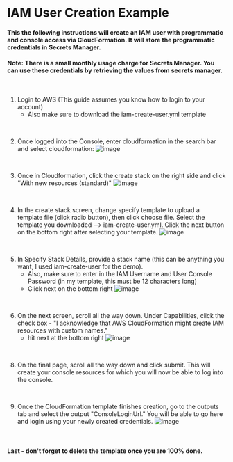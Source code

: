 # IAM User Creation Example

#### This the following instructions will create an IAM user with programmatic and console access via CloudFormation.  It will store the programmatic credentials in Secrets Manager.  

#### Note: There is a small monthly usage charge for Secrets Manager.  You can use these credentials by retrieving the values from secrets manager. 
<br/>

1. Login to AWS (This guide assumes you know how to login to your account)
   * Also make sure to download the iam-create-user.yml template
<br/>


2. Once logged into the Console, enter cloudformation in the search bar and select cloudformation:
![image](https://github.com/user-attachments/assets/2b2749d4-8a93-4984-8afa-04cb4b5ee11b)
<br/>


3. Once in Cloudformation, click the create stack on the right side and click "With new resources (standard)"
![image](https://github.com/user-attachments/assets/e8265bef-a11b-4285-a476-9619c5b76d69)
<br/>


4. In the create stack screen, change specify template to upload a template file (click radio button), then click choose file.  Select the template you downloaded --> iam-create-user.yml.  Click the next button on the bottom right after selecting your template.
![image](https://github.com/user-attachments/assets/1166e6f5-6ce6-4e68-8660-75cc96aee643)
<br/>  

5. In Specify Stack Details, provide a stack name (this can be anything you want, I used iam-create-user for the demo).
   * Also, make sure to enter in the IAM Username and User Console Password (in my template, this must be 12 characters long)
   * Click next on the bottom right
![image](https://github.com/user-attachments/assets/511caf8b-8a17-4c0e-ba62-befd56f3b5b7)
<br/>

6. On the next screen, scroll all the way down. Under Capabilities, click the check box - "I acknowledge that AWS CloudFormation might create IAM resources with custom names."
   * hit next at the bottom right
![image](https://github.com/user-attachments/assets/6332a55a-5e79-4296-975d-88fa8dde6750)
<br/>

8. On the final page, scroll all the way down and click submit.  This will create your console resources for which you will now be able to log into the console.
<br/>

9. Once the CloudFormation template finishes creation, go to the outputs tab and select the output "ConsoleLoginUrl."  You will be able to go here and login using your newly created credentials.
![image](https://github.com/user-attachments/assets/68dffb63-8ccd-4f7d-b9a2-bdda9b36843c)
<br/>

#### Last - don't forget to delete the template once you are 100% done. 
